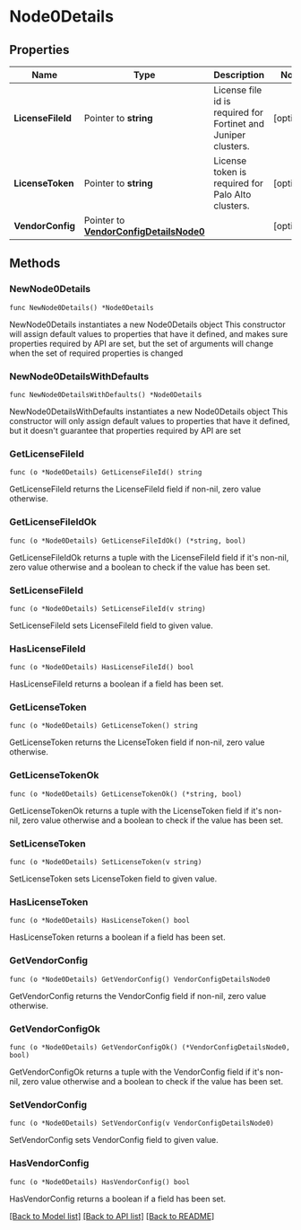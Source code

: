 # Node0Details

## Properties

Name | Type | Description | Notes
------------ | ------------- | ------------- | -------------
**LicenseFileId** | Pointer to **string** | License file id is required for Fortinet and Juniper clusters. | [optional] 
**LicenseToken** | Pointer to **string** | License token is required for Palo Alto clusters. | [optional] 
**VendorConfig** | Pointer to [**VendorConfigDetailsNode0**](VendorConfigDetailsNode0.md) |  | [optional] 

## Methods

### NewNode0Details

`func NewNode0Details() *Node0Details`

NewNode0Details instantiates a new Node0Details object
This constructor will assign default values to properties that have it defined,
and makes sure properties required by API are set, but the set of arguments
will change when the set of required properties is changed

### NewNode0DetailsWithDefaults

`func NewNode0DetailsWithDefaults() *Node0Details`

NewNode0DetailsWithDefaults instantiates a new Node0Details object
This constructor will only assign default values to properties that have it defined,
but it doesn't guarantee that properties required by API are set

### GetLicenseFileId

`func (o *Node0Details) GetLicenseFileId() string`

GetLicenseFileId returns the LicenseFileId field if non-nil, zero value otherwise.

### GetLicenseFileIdOk

`func (o *Node0Details) GetLicenseFileIdOk() (*string, bool)`

GetLicenseFileIdOk returns a tuple with the LicenseFileId field if it's non-nil, zero value otherwise
and a boolean to check if the value has been set.

### SetLicenseFileId

`func (o *Node0Details) SetLicenseFileId(v string)`

SetLicenseFileId sets LicenseFileId field to given value.

### HasLicenseFileId

`func (o *Node0Details) HasLicenseFileId() bool`

HasLicenseFileId returns a boolean if a field has been set.

### GetLicenseToken

`func (o *Node0Details) GetLicenseToken() string`

GetLicenseToken returns the LicenseToken field if non-nil, zero value otherwise.

### GetLicenseTokenOk

`func (o *Node0Details) GetLicenseTokenOk() (*string, bool)`

GetLicenseTokenOk returns a tuple with the LicenseToken field if it's non-nil, zero value otherwise
and a boolean to check if the value has been set.

### SetLicenseToken

`func (o *Node0Details) SetLicenseToken(v string)`

SetLicenseToken sets LicenseToken field to given value.

### HasLicenseToken

`func (o *Node0Details) HasLicenseToken() bool`

HasLicenseToken returns a boolean if a field has been set.

### GetVendorConfig

`func (o *Node0Details) GetVendorConfig() VendorConfigDetailsNode0`

GetVendorConfig returns the VendorConfig field if non-nil, zero value otherwise.

### GetVendorConfigOk

`func (o *Node0Details) GetVendorConfigOk() (*VendorConfigDetailsNode0, bool)`

GetVendorConfigOk returns a tuple with the VendorConfig field if it's non-nil, zero value otherwise
and a boolean to check if the value has been set.

### SetVendorConfig

`func (o *Node0Details) SetVendorConfig(v VendorConfigDetailsNode0)`

SetVendorConfig sets VendorConfig field to given value.

### HasVendorConfig

`func (o *Node0Details) HasVendorConfig() bool`

HasVendorConfig returns a boolean if a field has been set.


[[Back to Model list]](../README.md#documentation-for-models) [[Back to API list]](../README.md#documentation-for-api-endpoints) [[Back to README]](../README.md)


